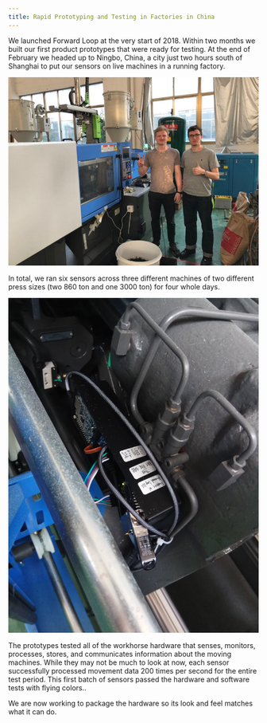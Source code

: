 ```yaml
---
title: Rapid Prototyping and Testing in Factories in China
---
```


We launched Forward Loop at the very start of 2018. Within two months we built our first product prototypes that were ready for testing. At the end of February we headed up to Ningbo, China, a city just two hours south of Shanghai to put our sensors on live machines in a running factory.

![Celebrating a successful test](/public/IMG-20180228-WA0001.jpg)

In total, we ran six sensors across three different machines of two different press sizes (two 860 ton and one 3000 ton) for four whole days. 

![A pair of sensors on one machine](/public/IMG_20180227_155023.jpg)

The prototypes tested all of the workhorse hardware that senses, monitors, processes, stores, and communicates information about the moving machines. While they may not be much to look at now, each sensor successfully processed movement data 200 times per second for the entire test period. This first batch of sensors passed the hardware and software tests with flying colors..

We are now working to package the hardware so its look and feel matches what it can do.